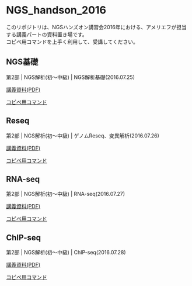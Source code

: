 # NGS_handson_2016
このリポジトリは、NGSハンズオン講習会2016年における、アメリエフが担当する講義パートの資料置き場です。  
コピペ用コマンドを上手く利用して、受講してください。

## NGS基礎
第2部 | NGS解析(初～中級) | NGS解析基礎(2016.07.25)

[講義資料(PDF)](http://www.iu.a.u-tokyo.ac.jp/~kadota/bioinfo_ngs_sokushu_2016/2/20160725_amelieff.pdf)

[コピペ用コマンド](./NGS基礎.md)

## Reseq
第2部 | NGS解析(初～中級) | ゲノムReseq、変異解析(2016.07.26)

[講義資料(PDF)](http://www.iu.a.u-tokyo.ac.jp/~kadota/bioinfo_ngs_sokushu_2016/2/20160726_amelieff.pdf)

[コピペ用コマンド](./Reseq.md)

## RNA-seq
第2部 | NGS解析(初～中級) | RNA-seq(2016.07.27)

[講義資料(PDF)](http://www.iu.a.u-tokyo.ac.jp/~kadota/bioinfo_ngs_sokushu_2016/2/20160727_amelieff.pdf)

[コピペ用コマンド](./RNAseq.md)

## ChIP-seq
第2部 | NGS解析(初～中級) | ChIP-seq(2016.07.28)

[講義資料(PDF)](http://www.iu.a.u-tokyo.ac.jp/~kadota/bioinfo_ngs_sokushu_2016/2/20160728_amelieff.pdf)

[コピペ用コマンド](./ChIPseq.md)
